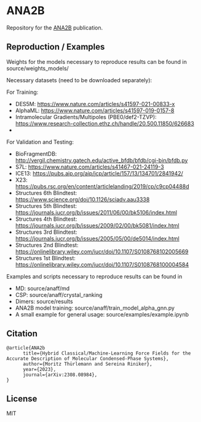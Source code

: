 # ANA2B
Repository for the [ANA2B](https://arxiv.org/abs/2308.08984) publication. 

## Reproduction / Examples

Weights for the models necessary to reproduce results can be found in source/weights_models/

Necessary datasets (need to be downloaded separately):

For Training:
- DES5M: https://www.nature.com/articles/s41597-021-00833-x
- AlphaML: https://www.nature.com/articles/s41597-019-0157-8
- Intramolecular Gradients/Multipoles (PBE0/def2-TZVP): https://www.research-collection.ethz.ch/handle/20.500.11850/626683
- 
For Validation and Testing:
- BioFragmentDB: http://vergil.chemistry.gatech.edu/active_bfdb/bfdb/cgi-bin/bfdb.py
- S7L: https://www.nature.com/articles/s41467-021-24119-3
- ICE13: https://pubs.aip.org/aip/jcp/article/157/13/134701/2841942/
- X23: https://pubs.rsc.org/en/content/articlelanding/2019/cp/c9cp04488d
- Structures 6th Blindtest: https://www.science.org/doi/10.1126/sciadv.aau3338
- Structures 5th Blindtest: https://journals.iucr.org/b/issues/2011/06/00/bk5106/index.html
- Structures 4th Blindtest: https://journals.iucr.org/b/issues/2009/02/00/bk5081/index.html
- Structures 3rd Blindtest: https://journals.iucr.org/b/issues/2005/05/00/de5014/index.html
- Structures 2nd Blindtest: https://onlinelibrary.wiley.com/iucr/doi/10.1107/S0108768102005669
- Structures 1st Blindtest: https://onlinelibrary.wiley.com/iucr/doi/10.1107/S0108768100004584

Examples and scripts necessary to reproduce results can be found in 
- MD: source/anaff/md 
- CSP: source/anaff/crystal_ranking
- Dimers: source/results
- ANA2B model training: source/anaff/train_model_alpha_gnn.py
- A small example for general usage: source/examples/example.ipynb

## Citation

```
@article{ANA2b
      title={Hybrid Classical/Machine-Learning Force Fields for the Accurate Description of Molecular Condensed-Phase Systems}, 
      author={Moritz Thürlemann and Sereina Riniker},
      year={2023},
      journal={arXiv:2308.08984},
}
```

## License

MIT

